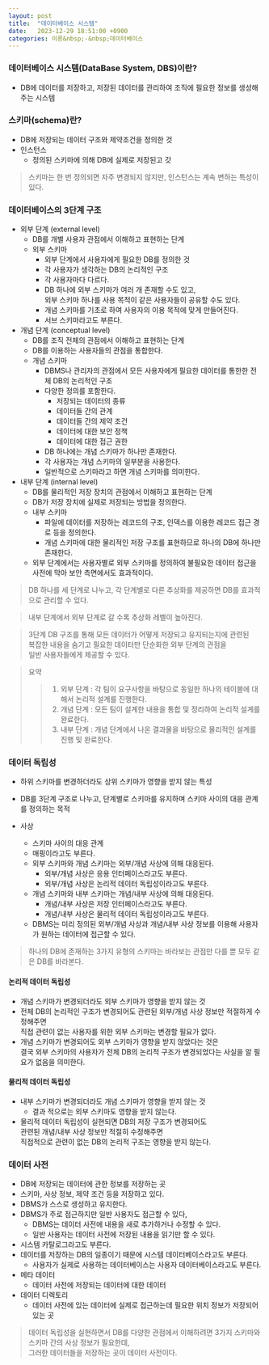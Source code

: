 ```yaml
---
layout: post
title:  "데이터베이스 시스템"
date:   2023-12-29 18:51:00 +0900
categories: 이론&nbsp;-&nbsp;데이터베이스
---
```


### 데이터베이스 시스템(DataBase System, DBS)이란?

- DB에 데이터를 저장하고, 저장된 데이터를 관리하여 조직에 필요한 정보를 생성해주는 시스템

### 스키마(schema)란?

- DB에 저장되는 데이터 구조와 제약조건을 정의한 것
- 인스턴스
    - 정의된 스키마에 의해 DB에 실제로 저장된고 갓
> 스키마는 한 번 정의되면 자주 변경되지 않지만, 인스턴스는 계속 변하는 특성이 있다.

### 데이터베이스의 3단계 구조

- 외부 단계 (external level)
    - DB를 개별 사용자 관점에서 이해하고 표현하는 단계
    - 외부 스키마
        - 외부 단계에서 사용자에게 필요한 DB를 정의한 것
        - 각 사용자가 생각하는 DB의 논리적인 구조
        - 각 사용자마다 다르다.
        - DB 하나에 외부 스키마가 여러 개 존재할 수도 있고,  
        외부 스키마 하나를 사용 목적이 같은 사용자들이 공유할 수도 있다.
        - 개념 스키마를 기초로 하여 사용자의 이용 목적에 맞게 만들어진다.
        - 서브 스키마라고도 부른다.
- 개념 단계 (conceptual level)
    - DB를 조직 전체의 관점에서 이해하고 표현하는 단계
    - DB를 이용하는 사용자들의 관점을 통합한다.
    - 개념 스키마
        - DBMS나 관리자의 관점에서 모든 사용자에게 필요한 데이터를 통한한 전체 DB의 논리적인 구조
        - 다양한 정의를 포함한다.
            - 저장되는 데이터의 종류
            - 데이터들 간의 관계
            - 데이터들 간의 제약 조건
            - 데이터에 대한 보안 정책
            - 데이터에 대한 접근 권한
        - DB 하나에는 개념 스키마가 하나만 존재한다.
        - 각 사용자는 개념 스키마의 일부분을 사용한다.
        - 일반적으로 스키마라고 하면 개념 스키마를 의미한다.
- 내부 단계 (internal level)
    - DB를 물리적인 저장 장치의 관점에서 이해하고 표현하는 단계
    - DB가 저장 장치에 실제로 저장되는 방법을 정의한다.
    - 내부 스키마
        - 파일에 데이터를 저장하는 레코드의 구조, 인덱스를 이용한 레코드 접근 경로 등을 정의한다.
        - 개념 스키마에 대한 물리적인 저장 구조를 표현하므로 하나의 DB에 하나만 존재한다.
    - 외부 단계에서는 사용자별로 외부 스키마를 정의하여 불필요한 데이터 접근을 사전에 막아 보안 측면에서도 효과적이다.

>DB 하나를 세 단계로 나누고, 각 단계별로 다른 추상화를 제공하면 DB를 효과적으로 관리할 수 있다.

>내부 단계에서 외부 단계로 갈 수록 추상화 레벨이 높아진다.

>3단계 DB 구조를 통해 모든 데이터가 어떻게 저장되고 유지되는지에 관련된  
>복잡한 내용을 숨기고 필요한 데이터만 단순화한 외부 단계의 관점을  
>일반 사용자들에게 제공할 수 있다.

>요약
>>1. 외부 단계 : 각 팀이 요구사항을 바탕으로 동일한 하나의 테이블에 대해서 논리적 설계를 진행한다.  
>>2. 개념 단계 : 모든 팀이 설계한 내용을 통합 및 정리하여 논리적 설계를 완료한다.  
>>3. 내부 단계 : 개념 단계에서 나온 결과물을 바탕으로 물리적인 설계를 진행 및 완료한다.

### 데이터 독립성

- 하위 스키마를 변경하더라도 상위 스키마가 영향을 받지 않는 특성
- DB를 3단계 구조로 나누고, 단계별로 스키마를 유지하며 스키마 사이의 대응 관계를 정의하는 목적

- 사상
    - 스키마 사이의 대응 관계
    - 매핑이라고도 부른다.
    - 외부 스키마와 개념 스키마는 외부/개념 사상에 의해 대응된다.
        - 외부/개념 사상은 응용 인터페이스라고도 부른다.
        - 외부/개념 사상은 논리적 데이터 독립성이라고도 부른다.
    - 개념 스키마와 내부 스키마는 개념/내부 사상에 의해 대응된다.
        - 개념/내부 사상은 저장 인터페이스라고도 부른다.
        - 개념/내부 사상은 물리적 데이터 독립성이라고도 부른다.
    - DBMS는 미리 정의된 외부/개념 사상과 개념/내부 사상 정보를 이용해 사용자가 원하는 데이터에 접근할 수 있다.

>하나의 DB에 존재하는 3가지 유형의 스키마는 바라보는 관점만 다를 뿐 모두 같은 DB를 바라본다.

#### 논리적 데이터 독립성

- 개념 스키마가 변경되더라도 외부 스키마가 영향을 받지 않는 것
- 전체 DB의 논리적인 구조가 변경되어도 관련된 외부/개념 사상 정보만 적절하게 수정해주면  
직접 관련이 없는 사용자를 위한 외부 스키마는 변경할 필요가 없다.
- 개념 스키마가 변경되어도 외부 스키마가 영향을 받지 않았다는 것은  
결국 외부 스키마의 사용자가 전체 DB의 논리적 구조가 변경되었다는 사실을 알 필요가 없음을 의미한다.

#### 물리적 데이터 독립성

- 내부 스키마가 변경되더라도 개념 스키마가 영향을 받지 않는 것
    - 결과 적으로는 외부 스키마도 영향을 받지 않는다.
- 물리적 데이터 독립성이 실현되면 DB의 저장 구조가 변경되어도  
관련된 개념/내부 사상 정보만 적절히 수정해주면  
직접적으로 관련이 없는 DB의 논리적 구조는 영향을 받지 않는다.

### 데이터 사전

- DB에 저장되는 데이터에 관한 정보를 저장하는 곳
- 스키마, 사상 정보, 제약 조건 등을 저장하고 있다.
- DBMS가 스스로 생성하고 유지한다.
- DBMS가 주로 접근하지만 일반 사용자도 접근할 수 있다,
    - DBMS는 데이터 사전에 내용을 새로 추가하거나 수정할 수 있다.
    - 일반 사용자는 데이터 사전에 저장된 내용을 읽기만 할 수 있다.
- 시스템 카탈로그라고도 부른다.
- 데이터를 저장하는 DB의 일종이기 때문에 시스템 데이터베이스라고도 부른다.
    - 사용자가 실제로 사용하는 데이터베이스는 사용자 데이터베이스라고도 부른다.
- 메타 데이터
    - 데이터 사전에 저장되는 데이터에 대한 데이터
- 데이터 디렉토리
    - 데이터 사전에 있는 데이터에 실제로 접근하는데 필요한 위치 정보가 저장되어 있는 곳

>데이터 독립성을 실현하면서 DB를 다양한 관점에서 이해하려면 3가지 스키마와 스키마 간의 사상 정보가 필요한데,  
>그러한 데이터들을 저장하는 곳이 데이터 사전이다.